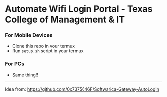 # Automate Wifi Login Portal - Texas College of Management & IT

### For Mobile Devices
- Clone this repo in your termux
- Run `setup.sh` script in your termux

### For PCs
- Same thing!!

---

Idea from: https://github.com/0x7375646F/Softwarica-Gateway-AutoLogin